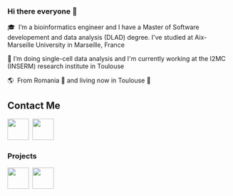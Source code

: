 ### Hi there everyone 👋 

🎓 &nbsp;I’m a bioinformatics engineer and I have a Master of Software developement and data analysis (DLAD) degree. I've studied at Aix-Marseille University in Marseille, France 

🔭 I’m doing single-cell data analysis and I'm currently working at the I2MC (INSERM) research institute in Toulouse 

🌎  &nbsp;From Romania :european_castle:  and living now in Toulouse 🥖

## Contact Me

[<img height="48" src="https://img.icons8.com/fluent/48/000000/github.png"/>](https://github.com/ondina-draia) &nbsp;[<img height="48" src="https://www.saloninfirmier.fr/content/uploads/2018/07/logo-linkedin.png"/>](https://www.linkedin.com/in/tangra-ondina-draia-nicolau-ba0a15176/) &nbsp;

### Projects

[<img height="48" src="https://www.drupal.org/files/issues/2019-12-27/heroku_logo.png"/>](https://morning-lake-27673.herokuapp.com/) &nbsp;[<img height="48" src="https://img2.freepng.fr/20180429/hqq/kisspng-gitlab-logo-source-code-computer-software-continuo-5ae5d671cee191.2444478215250120818474.jpg"/>](https://gitlab.com/ondina-draia/snpsearcher) &nbsp;

<!--
**ondina-draia/ondina-draia** is a ✨ _special_ ✨ repository because its `README.md` (this file) appears on your GitHub profile.

Here are some ideas to get you started:

- 🔭 I’m currently working on ...
- 🌱 I’m currently learning ...
- 👯 I’m looking to collaborate on ...
- 🤔 I’m looking for help with ...
- 💬 Ask me about ...
- 📫 How to reach me: ...
- 😄 Pronouns: ...
- ⚡ Fun fact: ...
-->
